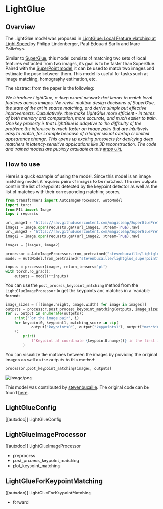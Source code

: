 <!--Copyright 2025 The HuggingFace Team. All rights reserved.

Licensed under the MIT License; you may not use this file except in compliance with
the License.

Unless required by applicable law or agreed to in writing, software distributed under the License is distributed on
an "AS IS" BASIS, WITHOUT WARRANTIES OR CONDITIONS OF ANY KIND, either express or implied. See the License for the
specific language governing permissions and limitations under the License.

⚠️ Note that this file is in Markdown but contain specific syntax for our doc-builder (similar to MDX) that may not be
rendered properly in your Markdown viewer.


-->

# LightGlue

## Overview

The LightGlue model was proposed in [LightGlue: Local Feature Matching at Light Speed](https://arxiv.org/abs/2306.13643)
by Philipp Lindenberger, Paul-Edouard Sarlin and Marc Pollefeys.

Similar to [SuperGlue](https://huggingface.co/magic-leap-community/superglue_outdoor), this model consists of matching
two sets of local features extracted from two images, its goal is to be faster than SuperGlue. Paired with the 
[SuperPoint model](https://huggingface.co/magic-leap-community/superpoint), it can be used to match two images and 
estimate the pose between them. This model is useful for tasks such as image matching, homography estimation, etc.

The abstract from the paper is the following:

*We introduce LightGlue, a deep neural network that learns to match local features across images. We revisit multiple
design decisions of SuperGlue, the state of the art in sparse matching, and derive simple but effective improvements. 
Cumulatively, they make LightGlue more efficient - in terms of both memory and computation, more accurate, and much
easier to train. One key property is that LightGlue is adaptive to the difficulty of the problem: the inference is much
faster on image pairs that are intuitively easy to match, for example because of a larger visual overlap or limited
appearance change. This opens up exciting prospects for deploying deep matchers in latency-sensitive applications like
3D reconstruction. The code and trained models are publicly available at this [https URL](https://github.com/cvg/LightGlue)*

## How to use

Here is a quick example of using the model. Since this model is an image matching model, it requires pairs of images to be matched. 
The raw outputs contain the list of keypoints detected by the keypoint detector as well as the list of matches with their corresponding 
matching scores.
```python
from transformers import AutoImageProcessor, AutoModel
import torch
from PIL import Image
import requests

url_image1 = "https://raw.githubusercontent.com/magicleap/SuperGluePretrainedNetwork/refs/heads/master/assets/phototourism_sample_images/united_states_capitol_98169888_3347710852.jpg"
image1 = Image.open(requests.get(url_image1, stream=True).raw)
url_image2 = "https://raw.githubusercontent.com/magicleap/SuperGluePretrainedNetwork/refs/heads/master/assets/phototourism_sample_images/united_states_capitol_26757027_6717084061.jpg"
image2 = Image.open(requests.get(url_image2, stream=True).raw)

images = [image1, image2]

processor = AutoImageProcessor.from_pretrained("stevenbucaille/lightglue_superpoint")
model = AutoModel.from_pretrained("stevenbucaille/lightglue_superpoint")

inputs = processor(images, return_tensors="pt")
with torch.no_grad():
    outputs = model(**inputs)
```

You can use the `post_process_keypoint_matching` method from the `LightGlueImageProcessor` to get the keypoints and matches in a readable format:
```python
image_sizes = [[(image.height, image.width) for image in images]]
outputs = processor.post_process_keypoint_matching(outputs, image_sizes, threshold=0.2)
for i, output in enumerate(outputs):
    print("For the image pair", i)
    for keypoint0, keypoint1, matching_score in zip(
            output["keypoints0"], output["keypoints1"], output["matching_scores"]
    ):
        print(
            f"Keypoint at coordinate {keypoint0.numpy()} in the first image matches with keypoint at coordinate {keypoint1.numpy()} in the second image with a score of {matching_score}."
        )
```

You can visualize the matches between the images by providing the original images as well as the outputs to this method:
```python
processor.plot_keypoint_matching(images, outputs)
```

![image/png](https://cdn-uploads.huggingface.co/production/uploads/632885ba1558dac67c440aa8/duPp09ty8NRZlMZS18ccP.png)

This model was contributed by [stevenbucaille](https://huggingface.co/stevenbucaille).
The original code can be found [here](https://github.com/cvg/LightGlue).

## LightGlueConfig

[[autodoc]] LightGlueConfig

## LightGlueImageProcessor

[[autodoc]] LightGlueImageProcessor

- preprocess
- post_process_keypoint_matching
- plot_keypoint_matching

## LightGlueForKeypointMatching

[[autodoc]] LightGlueForKeypointMatching

- forward
